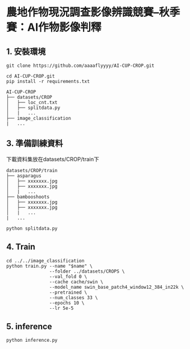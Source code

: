 # 農地作物現況調查影像辨識競賽–秋季賽：AI作物影像判釋

## 1. 安裝環境

```
git clone https://github.com/aaaaflyyyy/AI-CUP-CROP.git

cd AI-CUP-CROP.git
pip install -r requirements.txt
```

```
AI-CUP-CROP
├── datasets/CROP
│   ├── loc_cnt.txt
│   ├── splitdata.py
│   |   ...
├── image_classification
|   ...
```

## 3. 準備訓練資料

下載資料集放在datasets/CROP/train下
```
datasets/CROP/train
├── asparagus
│   ├── xxxxxxx.jpg
│   ├── xxxxxxx.jpg
│   |   ...
├── bambooshoots
│   ├── xxxxxxx.jpg
│   ├── xxxxxxx.jpg
│   |   ...
|   ...
```

```
python splitdata.py
```

## 4. Train
```
cd ../../image_classification
python train.py --name "$name" \
                --folder ../datasets/CROPS \
                --val_fold 0 \
                --cache cache/swin \
                --model_name swin_base_patch4_window12_384_in22k \
                --pretrained \
                --num_classes 33 \
                --epochs 10 \
                --lr 5e-5
```

## 5. inference
```
python inference.py 
```
